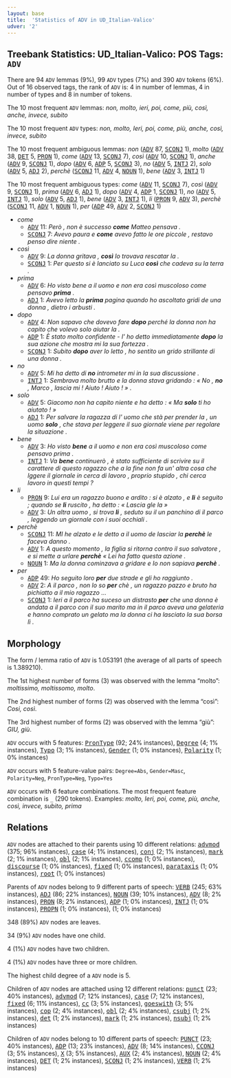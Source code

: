 ```yaml
---
layout: base
title:  'Statistics of ADV in UD_Italian-Valico'
udver: '2'
---
```


## Treebank Statistics: UD_Italian-Valico: POS Tags: `ADV`

There are 94 `ADV` lemmas (9%), 99 `ADV` types (7%) and 390 `ADV` tokens (6%).
Out of 16 observed tags, the rank of `ADV` is: 4 in number of lemmas, 4 in number of types and 8 in number of tokens.

The 10 most frequent `ADV` lemmas: <em>non, molto, ieri, poi, come, più, così, anche, invece, subito</em>

The 10 most frequent `ADV` types:  <em>non, molto, Ieri, poi, come, più, anche, così, invece, subito</em>

The 10 most frequent ambiguous lemmas: <em>non</em> (<tt><a href="it_valico-pos-ADV.html">ADV</a></tt> 87, <tt><a href="it_valico-pos-SCONJ.html">SCONJ</a></tt> 1), <em>molto</em> (<tt><a href="it_valico-pos-ADV.html">ADV</a></tt> 38, <tt><a href="it_valico-pos-DET.html">DET</a></tt> 5, <tt><a href="it_valico-pos-PRON.html">PRON</a></tt> 1), <em>come</em> (<tt><a href="it_valico-pos-ADV.html">ADV</a></tt> 13, <tt><a href="it_valico-pos-SCONJ.html">SCONJ</a></tt> 7), <em>così</em> (<tt><a href="it_valico-pos-ADV.html">ADV</a></tt> 10, <tt><a href="it_valico-pos-SCONJ.html">SCONJ</a></tt> 1), <em>anche</em> (<tt><a href="it_valico-pos-ADV.html">ADV</a></tt> 9, <tt><a href="it_valico-pos-SCONJ.html">SCONJ</a></tt> 1), <em>dopo</em> (<tt><a href="it_valico-pos-ADV.html">ADV</a></tt> 6, <tt><a href="it_valico-pos-ADP.html">ADP</a></tt> 5, <tt><a href="it_valico-pos-SCONJ.html">SCONJ</a></tt> 3), <em>no</em> (<tt><a href="it_valico-pos-ADV.html">ADV</a></tt> 5, <tt><a href="it_valico-pos-INTJ.html">INTJ</a></tt> 2), <em>solo</em> (<tt><a href="it_valico-pos-ADV.html">ADV</a></tt> 5, <tt><a href="it_valico-pos-ADJ.html">ADJ</a></tt> 2), <em>perchè</em> (<tt><a href="it_valico-pos-SCONJ.html">SCONJ</a></tt> 11, <tt><a href="it_valico-pos-ADV.html">ADV</a></tt> 4, <tt><a href="it_valico-pos-NOUN.html">NOUN</a></tt> 1), <em>bene</em> (<tt><a href="it_valico-pos-ADV.html">ADV</a></tt> 3, <tt><a href="it_valico-pos-INTJ.html">INTJ</a></tt> 1)

The 10 most frequent ambiguous types:  <em>come</em> (<tt><a href="it_valico-pos-ADV.html">ADV</a></tt> 11, <tt><a href="it_valico-pos-SCONJ.html">SCONJ</a></tt> 7), <em>così</em> (<tt><a href="it_valico-pos-ADV.html">ADV</a></tt> 9, <tt><a href="it_valico-pos-SCONJ.html">SCONJ</a></tt> 1), <em>prima</em> (<tt><a href="it_valico-pos-ADV.html">ADV</a></tt> 6, <tt><a href="it_valico-pos-ADJ.html">ADJ</a></tt> 1), <em>dopo</em> (<tt><a href="it_valico-pos-ADV.html">ADV</a></tt> 4, <tt><a href="it_valico-pos-ADP.html">ADP</a></tt> 1, <tt><a href="it_valico-pos-SCONJ.html">SCONJ</a></tt> 1), <em>no</em> (<tt><a href="it_valico-pos-ADV.html">ADV</a></tt> 5, <tt><a href="it_valico-pos-INTJ.html">INTJ</a></tt> 1), <em>solo</em> (<tt><a href="it_valico-pos-ADV.html">ADV</a></tt> 5, <tt><a href="it_valico-pos-ADJ.html">ADJ</a></tt> 1), <em>bene</em> (<tt><a href="it_valico-pos-ADV.html">ADV</a></tt> 3, <tt><a href="it_valico-pos-INTJ.html">INTJ</a></tt> 1), <em>li</em> (<tt><a href="it_valico-pos-PRON.html">PRON</a></tt> 9, <tt><a href="it_valico-pos-ADV.html">ADV</a></tt> 3), <em>perchè</em> (<tt><a href="it_valico-pos-SCONJ.html">SCONJ</a></tt> 11, <tt><a href="it_valico-pos-ADV.html">ADV</a></tt> 1, <tt><a href="it_valico-pos-NOUN.html">NOUN</a></tt> 1), <em>per</em> (<tt><a href="it_valico-pos-ADP.html">ADP</a></tt> 49, <tt><a href="it_valico-pos-ADV.html">ADV</a></tt> 2, <tt><a href="it_valico-pos-SCONJ.html">SCONJ</a></tt> 1)


* <em>come</em>
  * <tt><a href="it_valico-pos-ADV.html">ADV</a></tt> 11: <em>Però , non è successo <b>come</b> Matteo pensava .</em>
  * <tt><a href="it_valico-pos-SCONJ.html">SCONJ</a></tt> 7: <em>Avevo paura e <b>come</b> avevo fatto le ore piccole , restavo penso dire niente .</em>
* <em>così</em>
  * <tt><a href="it_valico-pos-ADV.html">ADV</a></tt> 9: <em>La donna gritava , <b>così</b> Io trovava rescatar la .</em>
  * <tt><a href="it_valico-pos-SCONJ.html">SCONJ</a></tt> 1: <em>Per questo si è lanciato su Luca <b>così</b> che cadeva su la terra .</em>
* <em>prima</em>
  * <tt><a href="it_valico-pos-ADV.html">ADV</a></tt> 6: <em>Ho visto bene a il uomo e non era così muscoloso come pensavo <b>prima</b> .</em>
  * <tt><a href="it_valico-pos-ADJ.html">ADJ</a></tt> 1: <em>Avevo letto la <b>prima</b> pagina quando ho ascoltato gridi de una donna , dietro i arbusti .</em>
* <em>dopo</em>
  * <tt><a href="it_valico-pos-ADV.html">ADV</a></tt> 4: <em>Non sapavo che dovevo fare <b>dopo</b> perché la donna non ha capito che volevo solo aiutar la .</em>
  * <tt><a href="it_valico-pos-ADP.html">ADP</a></tt> 1: <em>È stato molto confidente - l' ho detto immediatamente <b>dopo</b> la sua azione che mostra mi la sua fortezza .</em>
  * <tt><a href="it_valico-pos-SCONJ.html">SCONJ</a></tt> 1: <em>Subito <b>dopo</b> aver lo letto , ho sentito un grido strillante di una donna .</em>
* <em>no</em>
  * <tt><a href="it_valico-pos-ADV.html">ADV</a></tt> 5: <em>Mi ha detto di <b>no</b> intrometer mi in la sua discussione .</em>
  * <tt><a href="it_valico-pos-INTJ.html">INTJ</a></tt> 1: <em>Sembrava molto brutto e la donna stava gridando : « No , <b>no</b> , Marco , lascia mi ! Aiuto ! Aiuto ! » .</em>
* <em>solo</em>
  * <tt><a href="it_valico-pos-ADV.html">ADV</a></tt> 5: <em>Giacomo non ha capito niente e ha detto : « Ma <b>solo</b> ti ho aiutato ! »</em>
  * <tt><a href="it_valico-pos-ADJ.html">ADJ</a></tt> 1: <em>Per salvare la ragazza di l' uomo che stà per prender la , un uomo <b>solo</b> , che stava per leggere il suo giornale viene per regolare la situazione .</em>
* <em>bene</em>
  * <tt><a href="it_valico-pos-ADV.html">ADV</a></tt> 3: <em>Ho visto <b>bene</b> a il uomo e non era così muscoloso come pensavo prima .</em>
  * <tt><a href="it_valico-pos-INTJ.html">INTJ</a></tt> 1: <em>Va <b>bene</b> continuerò , è stato sufficiente di scrivire su il carattere di questo ragazzo che a la fine non fa un' altra cosa che lggere il giornale in cerca di lavoro , proprio stupido , chi cerca lavoro in questi tempi ?</em>
* <em>li</em>
  * <tt><a href="it_valico-pos-PRON.html">PRON</a></tt> 9: <em>Lui era un ragazzo buono e ardito : si è alzato , e <b>li</b> è seguito ; quando se <b>li</b> ruscito , ha detto : « Lascia gle la »</em>
  * <tt><a href="it_valico-pos-ADV.html">ADV</a></tt> 3: <em>Un altra uomo , si trova <b>li</b> , seduto su il un panchino di il parco , leggendo un giornale con i suoi occhiali .</em>
* <em>perchè</em>
  * <tt><a href="it_valico-pos-SCONJ.html">SCONJ</a></tt> 11: <em>MI he alzato e le detto a il uomo de lasciar la <b>perchè</b> le faceva danno .</em>
  * <tt><a href="it_valico-pos-ADV.html">ADV</a></tt> 1: <em>A questo momento , la figlia si ritorna contro il suo salvatore , e si mette a urlare <b>perchè</b> « Lei ha fatto questa azione .</em>
  * <tt><a href="it_valico-pos-NOUN.html">NOUN</a></tt> 1: <em>Ma la donna cominzava a gridare e Io non sapiava <b>perchè</b> .</em>
* <em>per</em>
  * <tt><a href="it_valico-pos-ADP.html">ADP</a></tt> 49: <em>Ho seguito loro <b>per</b> due strade e gli ho raggiunto .</em>
  * <tt><a href="it_valico-pos-ADV.html">ADV</a></tt> 2: <em>A il parco , non lo so <b>per</b> chè , un ragazzo pazzo e bruto ha pichiatto a il mio ragazzo ...</em>
  * <tt><a href="it_valico-pos-SCONJ.html">SCONJ</a></tt> 1: <em>﻿Ieri a il parco ha suceso un distrasto <b>per</b> che una donna è andata a il parco con il suo marito ma in il parco aveva una gelateria e hanno comprato un gelato ma la donna ci ha lasciato la sua borsa lì .</em>

## Morphology

The form / lemma ratio of `ADV` is 1.053191 (the average of all parts of speech is 1.389210).

The 1st highest number of forms (3) was observed with the lemma “molto”: <em>moltissimo, moltissomo, molto</em>.

The 2nd highest number of forms (2) was observed with the lemma “così”: <em>Cosi, così</em>.

The 3rd highest number of forms (2) was observed with the lemma “giù”: <em>GIU, giù</em>.

`ADV` occurs with 5 features: <tt><a href="it_valico-feat-PronType.html">PronType</a></tt> (92; 24% instances), <tt><a href="it_valico-feat-Degree.html">Degree</a></tt> (4; 1% instances), <tt><a href="it_valico-feat-Typo.html">Typo</a></tt> (3; 1% instances), <tt><a href="it_valico-feat-Gender.html">Gender</a></tt> (1; 0% instances), <tt><a href="it_valico-feat-Polarity.html">Polarity</a></tt> (1; 0% instances)

`ADV` occurs with 5 feature-value pairs: `Degree=Abs`, `Gender=Masc`, `Polarity=Neg`, `PronType=Neg`, `Typo=Yes`

`ADV` occurs with 6 feature combinations.
The most frequent feature combination is `_` (290 tokens).
Examples: <em>molto, Ieri, poi, come, più, anche, così, invece, subito, prima</em>


## Relations

`ADV` nodes are attached to their parents using 10 different relations: <tt><a href="it_valico-dep-advmod.html">advmod</a></tt> (375; 96% instances), <tt><a href="it_valico-dep-case.html">case</a></tt> (4; 1% instances), <tt><a href="it_valico-dep-conj.html">conj</a></tt> (2; 1% instances), <tt><a href="it_valico-dep-mark.html">mark</a></tt> (2; 1% instances), <tt><a href="it_valico-dep-obl.html">obl</a></tt> (2; 1% instances), <tt><a href="it_valico-dep-ccomp.html">ccomp</a></tt> (1; 0% instances), <tt><a href="it_valico-dep-discourse.html">discourse</a></tt> (1; 0% instances), <tt><a href="it_valico-dep-fixed.html">fixed</a></tt> (1; 0% instances), <tt><a href="it_valico-dep-parataxis.html">parataxis</a></tt> (1; 0% instances), <tt><a href="it_valico-dep-root.html">root</a></tt> (1; 0% instances)

Parents of `ADV` nodes belong to 9 different parts of speech: <tt><a href="it_valico-pos-VERB.html">VERB</a></tt> (245; 63% instances), <tt><a href="it_valico-pos-ADJ.html">ADJ</a></tt> (86; 22% instances), <tt><a href="it_valico-pos-NOUN.html">NOUN</a></tt> (39; 10% instances), <tt><a href="it_valico-pos-ADV.html">ADV</a></tt> (8; 2% instances), <tt><a href="it_valico-pos-PRON.html">PRON</a></tt> (8; 2% instances), <tt><a href="it_valico-pos-ADP.html">ADP</a></tt> (1; 0% instances), <tt><a href="it_valico-pos-INTJ.html">INTJ</a></tt> (1; 0% instances), <tt><a href="it_valico-pos-PROPN.html">PROPN</a></tt> (1; 0% instances),  (1; 0% instances)

348 (89%) `ADV` nodes are leaves.

34 (9%) `ADV` nodes have one child.

4 (1%) `ADV` nodes have two children.

4 (1%) `ADV` nodes have three or more children.

The highest child degree of a `ADV` node is 5.

Children of `ADV` nodes are attached using 12 different relations: <tt><a href="it_valico-dep-punct.html">punct</a></tt> (23; 40% instances), <tt><a href="it_valico-dep-advmod.html">advmod</a></tt> (7; 12% instances), <tt><a href="it_valico-dep-case.html">case</a></tt> (7; 12% instances), <tt><a href="it_valico-dep-fixed.html">fixed</a></tt> (6; 11% instances), <tt><a href="it_valico-dep-cc.html">cc</a></tt> (3; 5% instances), <tt><a href="it_valico-dep-goeswith.html">goeswith</a></tt> (3; 5% instances), <tt><a href="it_valico-dep-cop.html">cop</a></tt> (2; 4% instances), <tt><a href="it_valico-dep-obl.html">obl</a></tt> (2; 4% instances), <tt><a href="it_valico-dep-csubj.html">csubj</a></tt> (1; 2% instances), <tt><a href="it_valico-dep-det.html">det</a></tt> (1; 2% instances), <tt><a href="it_valico-dep-mark.html">mark</a></tt> (1; 2% instances), <tt><a href="it_valico-dep-nsubj.html">nsubj</a></tt> (1; 2% instances)

Children of `ADV` nodes belong to 10 different parts of speech: <tt><a href="it_valico-pos-PUNCT.html">PUNCT</a></tt> (23; 40% instances), <tt><a href="it_valico-pos-ADP.html">ADP</a></tt> (13; 23% instances), <tt><a href="it_valico-pos-ADV.html">ADV</a></tt> (8; 14% instances), <tt><a href="it_valico-pos-CCONJ.html">CCONJ</a></tt> (3; 5% instances), <tt><a href="it_valico-pos-X.html">X</a></tt> (3; 5% instances), <tt><a href="it_valico-pos-AUX.html">AUX</a></tt> (2; 4% instances), <tt><a href="it_valico-pos-NOUN.html">NOUN</a></tt> (2; 4% instances), <tt><a href="it_valico-pos-DET.html">DET</a></tt> (1; 2% instances), <tt><a href="it_valico-pos-SCONJ.html">SCONJ</a></tt> (1; 2% instances), <tt><a href="it_valico-pos-VERB.html">VERB</a></tt> (1; 2% instances)

